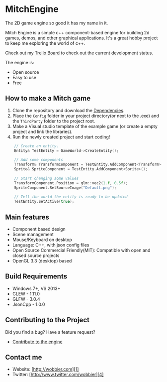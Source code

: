 # MitchEngine
The 2D game engine so good it has my name in it.

Mitch Engine is a simple c++ component-based engine for building 2d games, demos, and other graphical applications.
It's a great hobby project to keep me exploring the world of c++.

Check out my [Trello Board][5] to check out the current development status.

The engine is:

  * Open source
  * Easy to use
  * Free

How to make a Mitch game
-----------------------

1. Clone the repository and download the [Dependencies][2].
2. Place the `Config` folder in your project directory(or next to the .exe) and the `ThirdParty` folder to the project root.
3. Make a Visual studio template of the example game (or create a empty project and link the libraries).
4. Run the newly created project and start coding!

```cpp
	// Create an entity.
	Entity& TestEntity = GameWorld->CreateEntity();
    
	// Add some components
	Transform& TransformComponent = TestEntity.AddComponent<Transform>();
	Sprite& SpriteComponent = TestEntity.AddComponent<Sprite>();
    
	// Start changing some values
	TransformComponent.Position = glm::vec2(1.f, 0.5f);
	SpriteComponent.SetSourceImage("Default.png");
    
	// Tell the world the entity is ready to be updated
	TestEntity.SetActive(true);
```

Main features
-------------
   * Component based design
   * Scene management
   * Mouse/Keyboard on desktop
   * Language: C++, with json config files
   * Open Source Commercial Friendly(MIT): Compatible with open and closed source projects
   * OpenGL 3.3 (desktop) based

Build Requirements
------------------

* Windows 7+, VS 2013+
* GLEW - 1.11.0
* GLFW - 3.0.4
* JsonCpp - 1.0.0

Contributing to the Project
--------------------------------

Did you find a bug? Have a feature request?

  * [Contribute to the engine][3]

Contact me
----------

   * Website: [http://wobbier.com][1]
   * Twitter: [http://www.twitter.com/wobbier][4]

[1]: http://www.wobbier.com "My Portfolio"
[2]: https://dl.dropboxusercontent.com/u/14759830/Portfolio/MitchEngine/EngineDeps.7z "Download Dependencies"
[3]: https://github.com/wobbier/MitchEngine/issues "GitHub Issues"
[4]: http://www.twitter.com/wobbier "Twitter"
[5]: https://trello.com/b/QpR06bQl/mitchengine-status "Trello Board"
